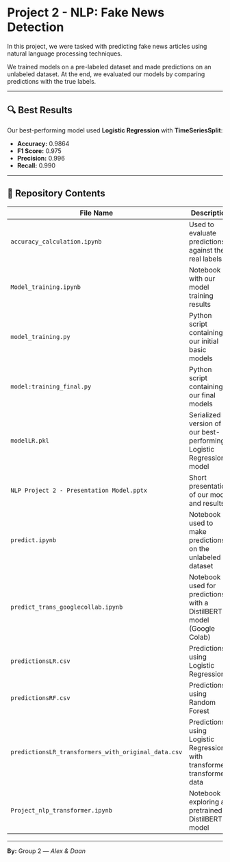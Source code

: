 # Project 2 - NLP: Fake News Detection

In this project, we were tasked with predicting fake news articles using natural language processing techniques.

We trained models on a pre-labeled dataset and made predictions on an unlabeled dataset. At the end, we evaluated our models by comparing predictions with the true labels.

---

## 🔍 Best Results

Our best-performing model used **Logistic Regression** with **TimeSeriesSplit**:

- **Accuracy:** 0.9864  
- **F1 Score:** 0.975  
- **Precision:** 0.996  
- **Recall:** 0.990  

---

## 📂 Repository Contents

| File Name | Description |
|-----------|-------------|
| `accuracy_calculation.ipynb` | Used to evaluate predictions against the real labels |
| `Model_training.ipynb` | Notebook with our model training results |
| `model_training.py` | Python script containing our initial basic models |
| `model:training_final.py` | Python script containing our final models |
| `modelLR.pkl` | Serialized version of our best-performing Logistic Regression model |
| `NLP Project 2 - Presentation Model.pptx` | Short presentation of our model and results |
| `predict.ipynb` | Notebook used to make predictions on the unlabeled dataset |
| `predict_trans_googlecollab.ipynb` | Notebook used for predictions with a DistilBERT model (Google Colab) |
| `predictionsLR.csv` | Predictions using Logistic Regression |
| `predictionsRF.csv` | Predictions using Random Forest |
| `predictionsLR_transformers_with_original_data.csv` | Predictions using Logistic Regression with transformer-transformed data |
| `Project_nlp_transformer.ipynb` | Notebook exploring a pretrained DistilBERT model |

---

**By:** Group 2 — *Alex & Daan*
